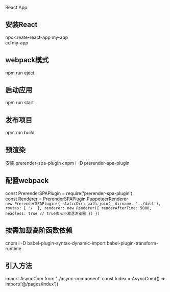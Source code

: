 React App

## 安装React
npx create-react-app my-app<br>
cd my-app<br>

## webpack模式
npm run eject

## 启动应用
npm run start

## 发布项目
npm run build

## 预渲染
安装 prerender-spa-plugin
cnpm i -D prerender-spa-plugin

## 配置webpack
const PrerenderSPAPlugin = require('prerender-spa-plugin')<br>
const Renderer = PrerenderSPAPlugin.PuppeteerRenderer<br>
`new PrerenderSPAPlugin({
    staticDir: path.join(__dirname, '../dist'),
    routes: [ '/' ],
    renderer: new Renderer({
        renderAfterTime: 5000,
        headless: true // true表示不激活浏览器
    })
})`
## 按需加载高阶函数依赖
cnpm i -D babel-plugin-syntax-dynamic-import babel-plugin-transform-runtime<br>

## 引入方法
import AsyncCom from '../async-component'
const Index = AsyncCom(() => import('@/pages/index'))